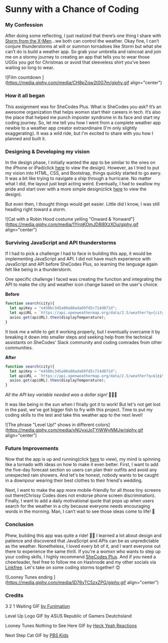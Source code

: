 # Sunny with a Chance of Coding

### My Confession

After doing some reflecting, I just realized that there’s one thing I share with [Storm from the X-Men](https://www.writeups.org/storm-x-men-ororo-marvel-comics/)...we both can control the weather. Okay fine, I can’t conjure thunderstorms at will or summon tornadoes like Storm but what she can’t do is build a weather app. So grab your umbrella and raincoat and join me on a stormy journey to creating an app that tells you to wear those UGGs you got for Christmas or avoid that sleeveless shirt you’ve been waiting so long to wear.

![Film countdown ](https://media.giphy.com/media/CH8pZqw2t0G7m/giphy.gif align="center")

### How it all began

This assignment was for SheCodes Plus. What is SheCodes you ask? It’s an awesome organization that helps womxn start their careers in tech. It’s also the place that helped me punch imposter syndrome in its face and start my coding journey. So, let me tell you how I went from a complete weather app newbie to a weather app creator extraordinaire (I'm only slightly exaggerating). It was a wild ride, but I'm excited to share with you how I planned and built it.

### Designing & Developing my vision

In the design phase, I initially wanted the app to be similar to the ones on the iPhone or iPad(click [here](https://christine558432.invisionapp.com/freehand/Weather-App-3UrunUpOO?dsid_h=9d17d4baffdac2ba9cad3557803db70deeef0c1fe7d151b2bd78e0662e7e7fbd&uid_h=cb19429214a0961b8c5081e50a3383cc5e14f21447eb677602387c6e952b9788) to view the design). However, as I tried to put my vision into HTML, CSS, and Bootstrap, things quickly started to go awry. It was a bit like trying to navigate a ship through a hurricane. No matter what I did, the layout just kept acting weird. Eventually, I had to swallow my pride and start over with a more simple design(click [here](https://christine558432.invisionapp.com/freehand/Weather-App-simple-version--qlw8gT3jc?dsid_h=d591e45069bba98869730ca0dac96db8eb1e1d56ca3a96fd8a3f795fb8d8c1d3&uid_h=cb19429214a0961b8c5081e50a3383cc5e14f21447eb677602387c6e952b9788) to view the design).

But even then, I thought things would get easier. Little did I know, I was still heading right toward a storm.

![Cat with a Robin Hood costume yelling "Onward & Yonward"](https://media.giphy.com/media/1YjrpKOmJD8l8XzXOu/giphy.gif align="center")

### Surviving JavaScript and API thunderstorms

If I had to pick a challenge I had to face in building this app, it would be implementing JavaScript and API. I did not have much experience with JavaScript and API before SheCodes Plus, so learning the language again felt like being in a thunderstorm.

One specific challenge I faced was creating the function and integrating the API to make the city and weather icon change based on the user's choice.

**Before**

```javascript
function search(city){
  let apiKey = "e450bc345a80a08ada69fd5c714d871d";
  let apiURL = `https://api.openweathermap.org/data/2.5/weather?q={city}&appid=${apiKey}&units=metric`;
  axios.get(apiURL).then(displayTemperature);
}
```

It took me a while to get it working properly, but I eventually overcame it by breaking it down into smaller steps and seeking help from the technical assistants on SheCodes' Slack community and coding comrades from other communities.

**After**

```javascript
function search(city){
  let apiKey = "e450bc345a80a08ada69fd5c714d871d";
  let apiURL = `https://api.openweathermap.org/data/2.5/weather?q=${city}&appid=${apiKey}&units=metric`;
  axios.get(apiURL).then(displayTemperature);
}
```

*All the API key variable needed was a dollar sign!* 🤦🏽‍♀️

It was like being in the sun when I finally got it to work! But let's not get lost in the past, we've got bigger fish to fry with this project. Time to put my coding skills to the test and take this weather app to the next level!

![The phrase "Level Up!" shows in different colors](https://media.giphy.com/media/xNUyxiJoTYiWWyNMJw/giphy.gif align="center")

### Future Improvements

Now that the app is up and running(click [here](https://www.shecodes.io/workshops/shecodes-plus-0a53b5fe-7c61-4aa6-9b22-f305bb004b91/projects/1460870) to view), my mind is spinning like a tornado with ideas on how to make it even better. First, I want to add the five-day forecast section so users can plan their outfits and avoid any unexpected rain showers. And let's be honest, nobody wants to be caught in a downpour wearing their best clothes to their friend's wedding.

Next, I want to make the app more mobile-friendly for all those tiny screens out there(Chrissy Codes does not endorse phone screen discrimination). Finally, I want to add a daily motivational quote that pops up when users search for the weather in a city because everyone needs encouraging words in the morning. Man, I can’t wait to see those ideas come to life! 🤩

### Conclusion

Phew, building this app was quite a ride! 😮‍💨 I learned a lot about design and patience and discovered that JavaScript and APIs can be as unpredictable as the weather. Nonetheless, I loved every bit of it, and I want everyone out there to experience the same thrill. If you're a womxn who wants to step up your coding skills, I highly recommend [SheCodes Plus](https://www.shecodes.io/workshops?coupon_name=SheCodesFriend). And if you need a cheerleader, feel free to follow me on Hashnode and my other socials via [Linkfree](https://linkfree.eddiehub.io/CBID2). Let's take on some coding storms together! 😊

![Looney Tunes ending ](https://media.giphy.com/media/lD76yTC5zxZPG/giphy.gif align="center")

### Credits

3 2 1 Waiting GIF [by Funimation](https://media.giphy.com/media/CH8pZqw2t0G7m/giphy.gif)

Level Up Logo GIF by ASUS Republic of Gamers Deutchsland

Looney Tunes Nothing to See Here GIF by [Heck Yeah Reactions](https://heckyeahreactiongifs.tumblr.com/post/102176386240)

Next Step Cat GIF by [PBS Kids](https://media.giphy.com/media/1YjrpKOmJD8l8XzXOu/giphy.gif)
